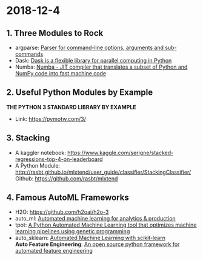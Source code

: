 # 2018-12-4  
## 1. Three Modules to Rock  
 - argparse: [Parser for command-line options, arguments and sub-commands](https://docs.python.org/3/library/argparse.html)  
 - Dask: [Dask is a flexible library for parallel computing in Python](https://docs.dask.org/en/latest/)  
 - Numba: [Numba - JIT compiler that translates a subset of Python and NumPy code into fast machine code](http://numba.pydata.org/)  

## 2. Useful Python Modules by Example  
 **THE PYTHON 3 STANDARD LIBRARY BY EXAMPLE**  
 - Link: https://pymotw.com/3/  
 
## 3. Stacking  
 - A kaggler notebook: https://www.kaggle.com/serigne/stacked-regressions-top-4-on-leaderboard  
 - A Python Module: http://rasbt.github.io/mlxtend/user_guide/classifier/StackingClassifier/  
   Github: https://github.com/rasbt/mlxtend

## 4. Famous AutoML Frameworks
 - H2O: https://github.com/h2oai/h2o-3  
 - auto_ml: [Automated machine learning for analytics & production](https://github.com/ClimbsRocks/auto_ml)
 - tpot: [A Python Automated Machine Learning tool that optimizes machine learning pipelines using genetic programming](https://github.com/EpistasisLab/tpot)  
 - auto_sklearn: [Automated Machine Learning with scikit-learn](https://github.com/automl/auto-sklearn)  
**Auto Feature Engineering**: [An open source python framework for automated feature engineering](https://github.com/Featuretools/featuretools)  
